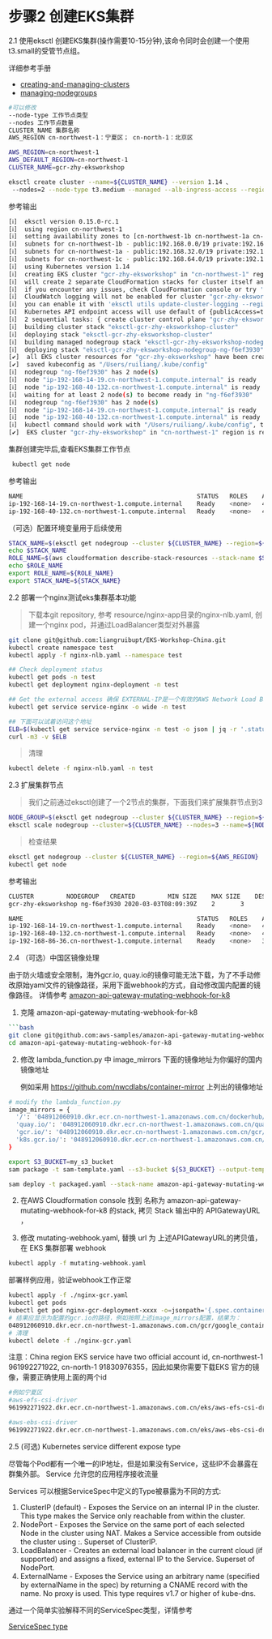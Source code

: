 # 步骤2 创建EKS集群

2.1 使用eksctl 创建EKS集群(操作需要10-15分钟),该命令同时会创建一个使用t3.small的受管节点组。

详细参考手册
* [creating-and-managing-clusters](https://eksctl.io/usage/creating-and-managing-clusters/)
* [managing-nodegroups](https://eksctl.io/usage/managing-nodegroups/)


 ```bash
 #可以修改
 --node-type 工作节点类型
 --nodes 工作节点数量
 CLUSTER_NAME 集群名称
 AWS_REGION cn-northwest-1：宁夏区； cn-north-1：北京区

AWS_REGION=cn-northwest-1
AWS_DEFAULT_REGION=cn-northwest-1
CLUSTER_NAME=gcr-zhy-eksworkshop

eksctl create cluster --name=${CLUSTER_NAME} --version 1.14 、
  --nodes=2 --node-type t3.medium --managed --alb-ingress-access --region=${AWS_REGION}

 ```
 
参考输出
```bash
[ℹ]  eksctl version 0.15.0-rc.1
[ℹ]  using region cn-northwest-1
[ℹ]  setting availability zones to [cn-northwest-1b cn-northwest-1a cn-northwest-1c]
[ℹ]  subnets for cn-northwest-1b - public:192.168.0.0/19 private:192.168.96.0/19
[ℹ]  subnets for cn-northwest-1a - public:192.168.32.0/19 private:192.168.128.0/19
[ℹ]  subnets for cn-northwest-1c - public:192.168.64.0/19 private:192.168.160.0/19
[ℹ]  using Kubernetes version 1.14
[ℹ]  creating EKS cluster "gcr-zhy-eksworkshop" in "cn-northwest-1" region with managed nodes
[ℹ]  will create 2 separate CloudFormation stacks for cluster itself and the initial managed nodegroup
[ℹ]  if you encounter any issues, check CloudFormation console or try 'eksctl utils describe-stacks --region=cn-northwest-1 --cluster=gcr-zhy-eksworkshop'
[ℹ]  CloudWatch logging will not be enabled for cluster "gcr-zhy-eksworkshop" in "cn-northwest-1"
[ℹ]  you can enable it with 'eksctl utils update-cluster-logging --region=cn-northwest-1 --cluster=gcr-zhy-eksworkshop'
[ℹ]  Kubernetes API endpoint access will use default of {publicAccess=true, privateAccess=false} for cluster "gcr-zhy-eksworkshop" in "cn-northwest-1"
[ℹ]  2 sequential tasks: { create cluster control plane "gcr-zhy-eksworkshop", create managed nodegroup "ng-f6ef3930" }
[ℹ]  building cluster stack "eksctl-gcr-zhy-eksworkshop-cluster"
[ℹ]  deploying stack "eksctl-gcr-zhy-eksworkshop-cluster"
[ℹ]  building managed nodegroup stack "eksctl-gcr-zhy-eksworkshop-nodegroup-ng-f6ef3930"
[ℹ]  deploying stack "eksctl-gcr-zhy-eksworkshop-nodegroup-ng-f6ef3930"
[✔]  all EKS cluster resources for "gcr-zhy-eksworkshop" have been created
[✔]  saved kubeconfig as "/Users/ruiliang/.kube/config"
[ℹ]  nodegroup "ng-f6ef3930" has 2 node(s)
[ℹ]  node "ip-192-168-14-19.cn-northwest-1.compute.internal" is ready
[ℹ]  node "ip-192-168-40-132.cn-northwest-1.compute.internal" is ready
[ℹ]  waiting for at least 2 node(s) to become ready in "ng-f6ef3930"
[ℹ]  nodegroup "ng-f6ef3930" has 2 node(s)
[ℹ]  node "ip-192-168-14-19.cn-northwest-1.compute.internal" is ready
[ℹ]  node "ip-192-168-40-132.cn-northwest-1.compute.internal" is ready
[ℹ]  kubectl command should work with "/Users/ruiliang/.kube/config", try 'kubectl get nodes'
[✔]  EKS cluster "gcr-zhy-eksworkshop" in "cn-northwest-1" region is ready

```

  集群创建完毕后,查看EKS集群工作节点
  ```bash
   kubectl get node
  ```
  
  参考输出
```bash
NAME                                                STATUS   ROLES    AGE    VERSION
ip-192-168-14-19.cn-northwest-1.compute.internal    Ready    <none>   4d1h   v1.14.9-eks-1f0ca9
ip-192-168-40-132.cn-northwest-1.compute.internal   Ready    <none>   4d1h   v1.14.9-eks-1f0ca9

```

（可选）配置环境变量用于后续使用
```bash
STACK_NAME=$(eksctl get nodegroup --cluster ${CLUSTER_NAME} --region=${AWS_REGION} -o json | jq -r '.[].StackName')
echo $STACK_NAME
ROLE_NAME=$(aws cloudformation describe-stack-resources --stack-name $STACK_NAME --region=${AWS_REGION} | jq -r '.StackResources[] | select(.ResourceType=="AWS::IAM::Role") | .PhysicalResourceId')
echo $ROLE_NAME
export ROLE_NAME=${ROLE_NAME}
export STACK_NAME=${STACK_NAME}
```

2.2 部署一个nginx测试eks集群基本功能

> 下载本git repository, 参考 resource/nginx-app目录的nginx-nlb.yaml, 创建一个nginx pod，并通过LoadBalancer类型对外暴露

```bash
git clone git@github.com:liangruibupt/EKS-Workshop-China.git
kubectl create namespace test
kubectl apply -f nginx-nlb.yaml --namespace test

## Check deployment status
kubectl get pods -n test
kubectl get deployment nginx-deployment -n test

## Get the external access 确保 EXTERNAL-IP是一个有效的AWS Network Load Balancer的地址
kubectl get service service-nginx -o wide -n test

## 下面可以试着访问这个地址
ELB=$(kubectl get service service-nginx -n test -o json | jq -r '.status.loadBalancer.ingress[].hostname')
curl -m3 -v $ELB
```

> 清理
```bash
kubectl delete -f nginx-nlb.yaml -n test
```

2.3 扩展集群节点
> 我们之前通过eksctl创建了一个2节点的集群，下面我们来扩展集群节点到3
```bash
NODE_GROUP=$(eksctl get nodegroup --cluster ${CLUSTER_NAME} --region=${AWS_REGION} -o json | jq -r '.[].Name')
eksctl scale nodegroup --cluster=${CLUSTER_NAME} --nodes=3 --name=${NODE_GROUP} --region=${AWS_REGION}
```
> 检查结果
```bash
eksctl get nodegroup --cluster ${CLUSTER_NAME} --region=${AWS_REGION}
kubectl get node
```

参考输出
```bash
CLUSTER			NODEGROUP	CREATED			MIN SIZE	MAX SIZE	DESIRED CAPACITY	INSTANCE TYPE	IMAGE ID
gcr-zhy-eksworkshop	ng-f6ef3930	2020-03-03T08:09:39Z	2		3		3			t3.medium

NAME                                                STATUS   ROLES    AGE    VERSION
ip-192-168-14-19.cn-northwest-1.compute.internal    Ready    <none>   4d1h   v1.14.9-eks-1f0ca9
ip-192-168-40-132.cn-northwest-1.compute.internal   Ready    <none>   4d1h   v1.14.9-eks-1f0ca9
ip-192-168-86-36.cn-northwest-1.compute.internal    Ready    <none>   3d4h   v1.14.9-eks-1f0ca9
```

2.4 （可选）中国区镜像处理

由于防火墙或安全限制，海外gcr.io, quay.io的镜像可能无法下载，为了不手动修改原始yaml文件的镜像路径，采用下面webhook的方式，自动修改国内配置的镜像路径。
详情参考 [amazon-api-gateway-mutating-webhook-for-k8](https://github.com/aws-samples/amazon-api-gateway-mutating-webhook-for-k8)
1. 克隆 amazon-api-gateway-mutating-webhook-for-k8
```bash
```bash
git clone git@github.com:aws-samples/amazon-api-gateway-mutating-webhook-for-k8.git
cd amazon-api-gateway-mutating-webhook-for-k8
```
2. 修改 lambda_function.py 中 image_mirrors 下面的镜像地址为你偏好的国内镜像地址

    例如采用 https://github.com/nwcdlabs/container-mirror 上列出的镜像地址
```bash
# modify the lambda_function.py
image_mirrors = {
  '/': '048912060910.dkr.ecr.cn-northwest-1.amazonaws.com.cn/dockerhub/',
  'quay.io/': '048912060910.dkr.ecr.cn-northwest-1.amazonaws.com.cn/quay/',
  'gcr.io/': '048912060910.dkr.ecr.cn-northwest-1.amazonaws.com.cn/gcr/',
  'k8s.gcr.io/': '048912060910.dkr.ecr.cn-northwest-1.amazonaws.com.cn/gcr/google_containers/'
}

export S3_BUCKET=my_s3_bucket
sam package -t sam-template.yaml --s3-bucket ${S3_BUCKET} --output-template-file packaged.yaml --region ${AWS_REGION}

sam deploy -t packaged.yaml --stack-name amazon-api-gateway-mutating-webhook-for-k8 --capabilities CAPABILITY_IAM --region ${AWS_REGION}
```

2. 在AWS Cloudformation console 找到 名称为 amazon-api-gateway-mutating-webhook-for-k8 的stack, 拷贝 Stack 输出中的 APIGatewayURL ，

3. 修改 mutating-webhook.yaml, 替换 url 为 上述APIGatewayURL的拷贝值，在 EKS 集群部署 webhook
```bash
kubectl apply -f mutating-webhook.yaml
```

部署样例应用，验证webhook工作正常
```bash
kubectl apply -f ./nginx-gcr.yaml
kubectl get pods
kubectl get pod nginx-gcr-deployment-xxxx -o=jsonpath='{.spec.containers[0].image}'
# 结果应显示为配置的gcr.io的路径，例如按照上述image_mirrors配置，结果为：
048912060910.dkr.ecr.cn-northwest-1.amazonaws.com.cn/gcr/google_containers/nginx
# 清理
kubectl delete -f ./nginx-gcr.yaml
```

注意：China region EKS service have two official account id, cn-northwest-1 961992271922, cn-north-1 91830976355，因此如果你需要下载EKS 官方的镜像，需要正确使用上面的两个id
```bash
#例如宁夏区
#aws-efs-csi-driver
961992271922.dkr.ecr.cn-northwest-1.amazonaws.com.cn/eks/aws-efs-csi-driver

#aws-ebs-csi-driver
961992271922.dkr.ecr.cn-northwest-1.amazonaws.com.cn/eks/aws-ebs-csi-driver
```

2.5 (可选) Kubernetes service different expose type

尽管每个Pod都有一个唯一的IP地址，但是如果没有Service，这些IP不会暴露在群集外部。 Service 允许您的应用程序接收流量

Services 可以根据ServiceSpec中定义的Type被暴露为不同的方式:

1. ClusterIP (default) - Exposes the Service on an internal IP in the cluster. This type makes the Service only reachable from within the cluster.
2. NodePort - Exposes the Service on the same port of each selected Node in the cluster using NAT. Makes a Service accessible from outside the cluster using <NodeIP>:<NodePort>. Superset of ClusterIP.
3. LoadBalancer - Creates an external load balancer in the current cloud (if supported) and assigns a fixed, external IP to the Service. Superset of NodePort.
4. ExternalName - Exposes the Service using an arbitrary name (specified by externalName in the spec) by returning a CNAME record with the name. No proxy is used. This type requires v1.7 or higher of kube-dns.

通过一个简单实验解释不同的ServiceSpec类型，详情参考

[ServiceSpec type](Service-SourceIP.md)